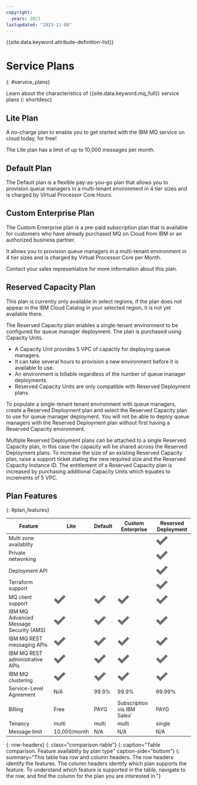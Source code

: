 ```yaml
---
copyright:
  years: 2023
lastupdated: "2023-11-08"
---
```


{{site.data.keyword.attribute-definition-list}}

# Service Plans
{: #service_plans}

Learn about the characteristics of {{site.data.keyword.mq_full}} service plans
{: shortdesc}

## Lite Plan

A no-charge plan to enable you to get started with the IBM MQ service on cloud today, for free!

The Lite plan has a limit of up to 10,000 messages per month.

## Default Plan

The Default plan is a flexible pay-as-you-go plan that allows you to provision queue managers in a multi-tenant environment in 4 tier sizes and is charged by Virtual Processor Core Hours.

## Custom Enterprise Plan

The Custom Enterprise plan is a pre-paid subscription plan that is available for customers who have already purchased MQ on Cloud from IBM or an authorized business partner.

It allows you to provision queue managers in a multi-tenant environment in 4 tier sizes and is charged by Virtual Processor Core per Month.

Contact your sales representative for more information about this plan.

## Reserved Capacity Plan

This plan is currently only available in select regions, if the plan does not appear in the IBM Cloud Catalog in your selected region, it is not yet available there.

The Reserved Capacity plan enables a single-tenant environment to be configured for queue manager deployment. The plan is purchased using Capacity Units.

- A Capacity Unit provides 5 VPC of capacity for deploying queue managers.
- It can take several hours to provision a new environment before it is available to use.
- An environment is billable regardless of the number of queue manager deployments.
- Reserved Capacity Units are only compatible with Reserved Deployment plans.

To populate a single-tenant tenant environment with queue managers, create a Reserved Deployment plan and select the Reserved Capacity plan to use for queue manager deployment. You will not be able to deploy queue managers with the Reserved Deployment plan without first having a Reserved Capacity environment.

Multiple Reserved Deployment plans can be attached to a single Reserved Capacity plan, in this case the capacity will be shared across the Reserved Deployment plans. To increase the size of an existing Reserved Capacity plan, raise a support ticket stating the new required size and the Reserved Capacity Instance ID. The entitlement of a Reserved Capacity plan is increased by purchasing additional Capacity Units which equates to increments of 5 VPC.

## Plan Features
{: #plan_features}

|  Feature | Lite | Default | Custom Enterprise | Reserved Deployment |
|----------|------|---------|-------------------|---------------------|
| Multi zone availablity |  |  |  | ![Checkmark icon](../images/checkmark-icon.svg) |
| Private networking |  |  |  | ![Checkmark icon](../images/checkmark-icon.svg) |
| Deployment API |  |  |  | ![Checkmark icon](../images/checkmark-icon.svg) |
| Terraform support |  |  |  | ![Checkmark icon](../images/checkmark-icon.svg) |
| MQ client support | ![Checkmark icon](../images/checkmark-icon.svg) | ![Checkmark icon](../images/checkmark-icon.svg) | ![Checkmark icon](../images/checkmark-icon.svg) | ![Checkmark icon](../images/checkmark-icon.svg) |
| IBM MQ Advanced Message Security (AMS) | ![Checkmark icon](../images/checkmark-icon.svg) | ![Checkmark icon](../images/checkmark-icon.svg) | ![Checkmark icon](../images/checkmark-icon.svg) | ![Checkmark icon](../images/checkmark-icon.svg) |
| IBM MQ REST messaging APIs  | ![Checkmark icon](../images/checkmark-icon.svg) | ![Checkmark icon](../images/checkmark-icon.svg) | ![Checkmark icon](../images/checkmark-icon.svg) | ![Checkmark icon](../images/checkmark-icon.svg) |
| IBM MQ REST administrative APIs  | ![Checkmark icon](../images/checkmark-icon.svg) | ![Checkmark icon](../images/checkmark-icon.svg) | ![Checkmark icon](../images/checkmark-icon.svg) | ![Checkmark icon](../images/checkmark-icon.svg) |
| IBM MQ clustering | ![Checkmark icon](../images/checkmark-icon.svg) | ![Checkmark icon](../images/checkmark-icon.svg) | ![Checkmark icon](../images/checkmark-icon.svg) | ![Checkmark icon](../images/checkmark-icon.svg) |
| Service-Level Agreement | N/A | 99.9% | 99.9% | 99.99% |
| Billing | Free | PAYG | Subscription via IBM Sales' | PAYG |
| Tenancy | multi | multi | multi | single |
| Message limit | 10,000/month | N/A | N/A | N/A |
{: row-headers}
{: class="comparison-table"}
{: caption="Table comparison. Feature availablity by plan type" caption-side="bottom"}
{: summary="This table has row and column headers. The row headers identify the features. The column headers identify which plan supports the feature. To understand which feature is supported in the table, navigate to the row, and find the column for the plan you are interested in."}


